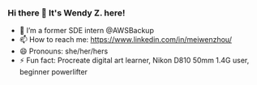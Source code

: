 ### Hi there 👋 It's Wendy Z. here! 

<!--
**wendybalaja/wendybalaja** is a ✨ _special_ ✨ repository because its `README.md` (this file) appears on your GitHub profile.

Here are some ideas to get you started:

- 🔭 I’m currently working on ...
- 🌱 I’m currently learning ...
- 👯 I’m looking to collaborate on ...
- 🤔 I’m looking for help with ...
- 💬 Ask me about ...
- 📫 How to reach me: ...
- 😄 Pronouns: ...
- ⚡ Fun fact: ...
-->

- 🔭 I’m a former SDE intern @AWSBackup
- 📫 How to reach me: https://www.linkedin.com/in/meiwenzhou/ 
- 😄 Pronouns: she/her/hers
- ⚡ Fun fact: Procreate digital art learner, Nikon D810 50mm 1.4G user, beginner powerlifter 
